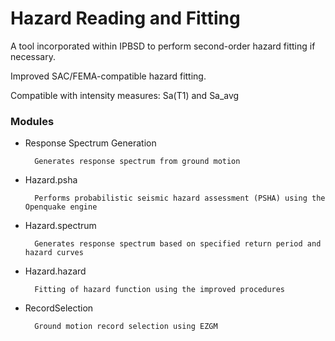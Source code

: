 # Hazard Reading and Fitting

A tool incorporated within IPBSD to perform second-order hazard fitting if necessary.

Improved SAC/FEMA-compatible hazard fitting.

Compatible with intensity measures: Sa(T1) and Sa_avg

### Modules
* Response Spectrum Generation

        Generates response spectrum from ground motion

* Hazard.psha

        Performs probabilistic seismic hazard assessment (PSHA) using the Openquake engine

* Hazard.spectrum

        Generates response spectrum based on specified return period and hazard curves
        
* Hazard.hazard

        Fitting of hazard function using the improved procedures

* RecordSelection

        Ground motion record selection using EZGM
